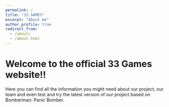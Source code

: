 ```yaml
---
permalink: /
title: "33 GAMES"
excerpt: "About me"
author_profile: true
redirect_from: 
  - /about/
  - /about.html
---
```


<!DOCTYPE html>
<html>
<head>
  <title>HTML Elements Reference</title>
</head>
<body>

<h1>Welcome to the official 33 Games website!!</h1>
<p>Here you can find all the information you might need about our project, our team and even test and try the latest version of our project based on Bomberman: Panic Bomber.</p>

</body>
</html>
